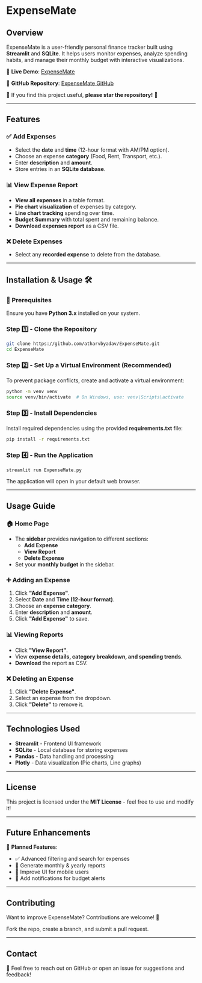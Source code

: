 # ExpenseMate

## Overview

ExpenseMate is a user-friendly personal finance tracker built using **Streamlit** and **SQLite**. It helps users monitor expenses, analyze spending habits, and manage their monthly budget with interactive visualizations.

🚀 **Live Demo**: [ExpenseMate](https://expensemate.streamlit.app/)

🔗 **GitHub Repository**: [ExpenseMate GitHub](https://github.com/atharvbyadav/ExpenseMate)

🌟 If you find this project useful, **please star the repository!** 🌟

---

## Features

### ✅ Add Expenses

- Select the **date** and **time** (12-hour format with AM/PM option).
- Choose an expense **category** (Food, Rent, Transport, etc.).
- Enter **description** and **amount**.
- Store entries in an **SQLite database**.

### 📊 View Expense Report

- **View all expenses** in a table format.
- **Pie chart visualization** of expenses by category.
- **Line chart tracking** spending over time.
- **Budget Summary** with total spent and remaining balance.
- **Download expenses report** as a CSV file.

### ❌ Delete Expenses

- Select any **recorded expense** to delete from the database.

---

## Installation & Usage 🛠️

### 🔹 Prerequisites

Ensure you have **Python 3.x** installed on your system.

### Step 1️⃣ - Clone the Repository

```sh
git clone https://github.com/atharvbyadav/ExpenseMate.git
cd ExpenseMate
```

### Step 2️⃣ - Set Up a Virtual Environment (Recommended)

To prevent package conflicts, create and activate a virtual environment:

```sh
python -m venv venv
source venv/bin/activate  # On Windows, use: venv\Scripts\activate
```

### Step 3️⃣ - Install Dependencies

Install required dependencies using the provided **requirements.txt** file:

```sh
pip install -r requirements.txt
```

### Step 4️⃣ - Run the Application

```sh
streamlit run ExpenseMate.py
```

The application will open in your default web browser.

---

## Usage Guide

### 🏠 Home Page

- The **sidebar** provides navigation to different sections:
  - **Add Expense**
  - **View Report**
  - **Delete Expense**
- Set your **monthly budget** in the sidebar.

### ➕ Adding an Expense

1. Click **"Add Expense"**.
2. Select **Date** and **Time (12-hour format)**.
3. Choose an **expense category**.
4. Enter **description** and **amount**.
5. Click **"Add Expense"** to save.

### 📊 Viewing Reports

- Click **"View Report"**.
- View **expense details, category breakdown, and spending trends**.
- **Download** the report as CSV.

### ❌ Deleting an Expense

1. Click **"Delete Expense"**.
2. Select an expense from the dropdown.
3. Click **"Delete"** to remove it.

---

## Technologies Used

- **Streamlit** - Frontend UI framework
- **SQLite** - Local database for storing expenses
- **Pandas** - Data handling and processing
- **Plotly** - Data visualization (Pie charts, Line graphs)

---

## License

This project is licensed under the **MIT License** - feel free to use and modify it!

---

## Future Enhancements

🚀 **Planned Features**:

- ✅ Advanced filtering and search for expenses
- 📅 Generate monthly & yearly reports
- 📱 Improve UI for mobile users
- 🔔 Add notifications for budget alerts

---

## Contributing

Want to improve ExpenseMate? Contributions are welcome! 🎉

Fork the repo, create a branch, and submit a pull request.

---

## Contact

💬 Feel free to reach out on GitHub or open an issue for suggestions and feedback!

